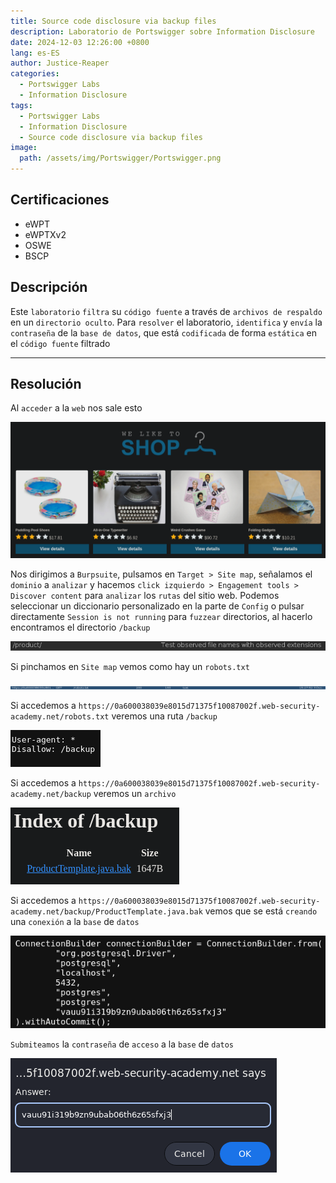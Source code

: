 ```yaml
---
title: Source code disclosure via backup files
description: Laboratorio de Portswigger sobre Information Disclosure
date: 2024-12-03 12:26:00 +0800
lang: es-ES
author: Justice-Reaper
categories:
  - Portswigger Labs
  - Information Disclosure
tags:
  - Portswigger Labs
  - Information Disclosure
  - Source code disclosure via backup files
image:
  path: /assets/img/Portswigger/Portswigger.png
---
```


## Certificaciones

- eWPT
- eWPTXv2
- OSWE
- BSCP
  
## Descripción

Este `laboratorio` `filtra` su `código fuente` a través de `archivos de respaldo` en un `directorio oculto`. Para `resolver` el laboratorio, `identifica` y `envía` la `contraseña` de la `base de datos`, que está `codificada` de forma `estática` en el `código fuente` filtrado

---

## Resolución

Al `acceder` a la `web` nos sale esto

![](/assets/img/Information-Disclosure-Lab-3/image_1.png)

Nos dirigimos a `Burpsuite`, pulsamos en `Target > Site map`, señalamos el `dominio` a `analizar` y hacemos `click izquierdo > Engagement tools > Discover content` para `analizar` los `rutas` del sitio web. Podemos seleccionar un diccionario personalizado en la parte de `Config` o pulsar directamente `Session is not running` para `fuzzear` directorios, al hacerlo encontramos el directorio `/backup`

![](/assets/img/Information-Disclosure-Lab-3/image_2.png)

Si pinchamos en `Site map` vemos como hay un `robots.txt`

![](/assets/img/Information-Disclosure-Lab-3/image_3.png)

Si accedemos a `https://0a600038039e8015d71375f10087002f.web-security-academy.net/robots.txt` veremos una ruta `/backup`

![](/assets/img/Information-Disclosure-Lab-3/image_4.png)

Si accedemos a `https://0a600038039e8015d71375f10087002f.web-security-academy.net/backup` veremos un `archivo`

![](/assets/img/Information-Disclosure-Lab-3/image_5.png)

Si accedemos a `https://0a600038039e8015d71375f10087002f.web-security-academy.net/backup/ProductTemplate.java.bak` vemos que se está `creando` una `conexión` a la `base` de `datos`

![](/assets/img/Information-Disclosure-Lab-3/image_6.png)

`Submiteamos` la `contraseña` de `acceso` a la `base` de `datos`

![](/assets/img/Information-Disclosure-Lab-3/image_7.png)
